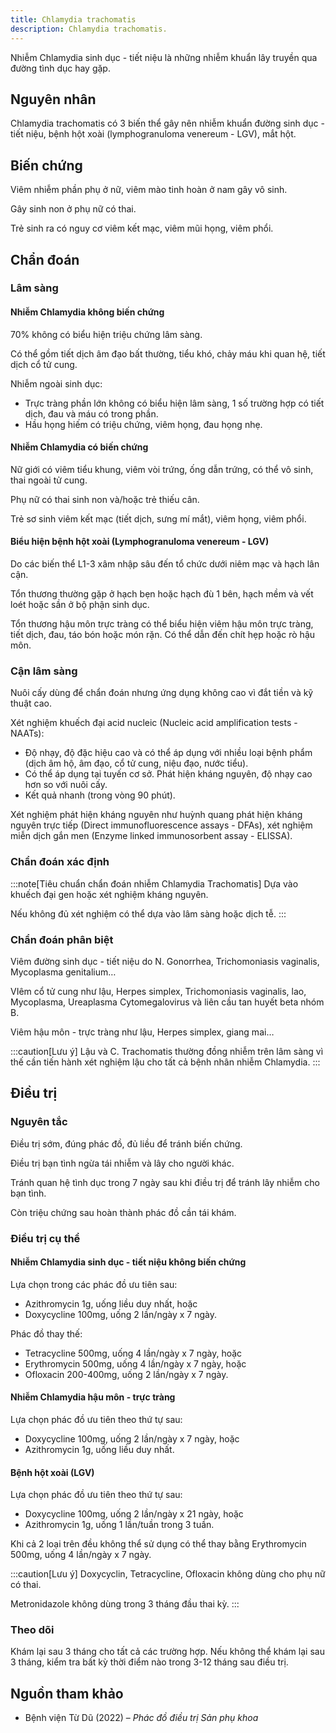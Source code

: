```yaml
---
title: Chlamydia trachomatis
description: Chlamydia trachomatis.
---
```


Nhiễm Chlamydia sinh dục - tiết niệu là những nhiễm khuẩn lây truyền qua đường tình dục hay gặp.

## Nguyên nhân

Chlamydia trachomatis có 3 biến thể gây nên nhiễm khuẩn đường sinh dục - tiết niệu, bệnh hột xoài (lymphogranuloma venereum - LGV), mắt hột.

## Biến chứng

Viêm nhiễm phần phụ ở nữ, viêm mào tinh hoàn ở nam gây vô sinh.

Gây sinh non ở phụ nữ có thai.

Trẻ sinh ra có nguy cơ viêm kết mạc, viêm mũi họng, viêm phổi.

## Chẩn đoán

### Lâm sàng

#### Nhiễm Chlamydia không biến chứng

70% không có biểu hiện triệu chứng lâm sàng.

Có thể gồm tiết dịch âm đạo bất thường, tiểu khó, chảy máu khi quan hệ, tiết dịch cổ tử cung.

Nhiễm ngoài sinh dục:

- Trực tràng phần lớn không có biểu hiện lâm sàng, 1 số trường hợp có tiết dịch, đau và máu có trong phần.
- Hầu họng hiếm có triệu chứng, viêm họng, đau họng nhẹ.

#### Nhiễm Chlamydia có biến chứng

Nữ giới có viêm tiểu khung, viêm vòi trứng, ống dẫn trứng, có thể vô sinh, thai ngoài tử cung.

Phụ nữ có thai sinh non và/hoặc trẻ thiếu cân.

Trẻ sơ sinh viêm kết mạc (tiết dịch, sưng mí mắt), viêm họng, viêm phổi.

#### Biểu hiện bệnh hột xoài (Lymphogranuloma venereum - LGV)

Do các biến thể L1-3 xâm nhập sâu đến tổ chức dưới niêm mạc và hạch lân cận.

Tổn thương thường gặp ở hạch bẹn hoặc hạch đù 1 bên, hạch mềm và vết loét hoặc sần ở bộ phận sinh dục.

Tổn thương hậu môn trực tràng có thể biểu hiện viêm hậu môn trực tràng, tiết dịch, đau, táo bón hoặc món rặn. Có thể dẫn đến chít hẹp hoặc rò hậu môn.

### Cận lâm sàng

Nuôi cấy dùng để chẩn đoán nhưng ứng dụng không cao vì đắt tiền và kỹ thuật cao.

Xét nghiệm khuếch đại acid nucleic (Nucleic acid amplification tests - NAATs):

- Độ nhạy, độ đặc hiệu cao và có thể áp dụng với nhiều loại bệnh phẩm (dịch âm hộ, âm đạo, cổ tử cung, niệu đạo, nước tiểu).
- Có thể áp dụng tại tuyến cơ sở. Phát hiện kháng nguyên, độ nhạy cao hơn so với nuôi cấy.
- Kết quả nhanh (trong vòng 90 phút).

Xét nghiệm phát hiện kháng nguyên như huỳnh quang phát hiện kháng nguyên trực tiếp (Direct immunofluorescence assays - DFAs), xét nghiệm miễn dịch gắn men (Enzyme linked immunosorbent assay - ELISSA).

### Chẩn đoán xác định

:::note[Tiêu chuẩn chẩn đoán nhiễm Chlamydia Trachomatis]
Dựa vào khuếch đại gen hoặc xét nghiệm kháng nguyên.

Nếu không đủ xét nghiệm có thể dựa vào lâm sàng hoặc dịch tễ.
:::

### Chẩn đoán phân biệt

Viêm đường sinh dục - tiết niệu do N. Gonorrhea, Trichomoniasis vaginalis, Mycoplasma genitalium…

VIêm cổ tử cung như lậu, Herpes simplex, Trichomoniasis vaginalis, lao, Mycoplasma, Ureaplasma Cytomegalovirus và liên cầu tan huyết beta nhóm B.

Viêm hậu môn - trực tràng như lậu, Herpes simplex, giang mai…

:::caution[Lưu ý]
Lậu và C. Trachomatis thường đồng nhiễm trên lâm sàng vì thế cần tiến hành xét nghiệm lậu cho tất cả bệnh nhân nhiễm Chlamydia.
:::

## Điều trị

### Nguyên tắc

Điều trị sớm, đúng phác đồ, đủ liều để tránh biến chứng.

Điều trị bạn tình ngừa tái nhiễm và lây cho người khác.

Tránh quan hệ tình dục trong 7 ngày sau khi điều trị để tránh lây nhiễm cho bạn tình.

Còn triệu chứng sau hoàn thành phác đồ cần tái khám.

### Điều trị cụ thể

#### Nhiễm Chlamydia sinh dục - tiết niệu không biến chứng

Lựa chọn trong các phác đồ ưu tiên sau:

- Azithromycin 1g, uống liều duy nhất, hoặc
- Doxycycline 100mg, uống 2 lần/ngày x 7 ngày.

Phác đồ thay thế:

- Tetracycline 500mg, uống 4 lần/ngày x 7 ngày, hoặc
- Erythromycin 500mg, uống 4 lần/ngày x 7 ngày, hoặc
- Ofloxacin 200-400mg, uống 2 lần/ngày x 7 ngày.

#### Nhiễm Chlamydia hậu môn - trực tràng

Lựa chọn phác đồ ưu tiên theo thứ tự sau:

- Doxycycline 100mg, uống 2 lần/ngày x 7 ngày, hoặc
- Azithromycin 1g, uống liều duy nhất.

#### Bệnh hột xoài (LGV)

Lựa chọn phác đồ ưu tiên theo thứ tự sau:

- Doxycycline 100mg, uống 2 lần/ngày x 21 ngày, hoặc
- Azithromycin 1g, uống 1 lần/tuần trong 3 tuần.

Khi cả 2 loại trên đều không thể sử dụng có thể thay bằng Erythromycin 500mg, uống 4 lần/ngày x 7 ngày.

:::caution[Lưu ý]
Doxycyclin, Tetracycline, Ofloxacin không dùng cho phụ nữ có thai.

Metronidazole không dùng trong 3 tháng đầu thai kỳ.
:::

### Theo dõi

Khám lại sau 3 tháng cho tất cả các trường hợp. Nếu không thể khám lại sau 3 tháng, kiểm tra bất kỳ thời điểm nào trong 3-12 tháng sau điều trị.

## Nguồn tham khảo

- Bệnh viện Từ Dũ (2022) – _Phác đồ điều trị Sản phụ khoa_
